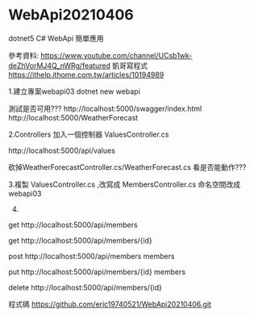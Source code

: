 # WebApi20210406

dotnet5 C# WebApi 簡單應用


參考資料:
https://www.youtube.com/channel/UCsb1wk-deZhVorMJ4Q_nWRg/featured 凱哥寫程式
https://ithelp.ithome.com.tw/articles/10194989



1.建立專案webapi03
dotnet new webapi

測試是否可用???
http://localhost:5000/swagger/index.html
http://localhost:5000/WeatherForecast

2.Controllers 加入一個控制器
ValuesController.cs

http://localhost:5000/api/values

砍掉WeatherForecastController.cs/WeatherForecast.cs
看是否能動作???

3.複製 ValuesController.cs ,改寫成 MembersController.cs
命名空間改成webapi03


4.

get  http://localhost:5000/api/members

get  http://localhost:5000/api/members/{id}

post http://localhost:5000/api/members         members

put  http://localhost:5000/api/members/{id}         members

delete http://localhost:5000/api/members/{id}


程式碼
https://github.com/eric19740521/WebApi20210406.git




